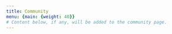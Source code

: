 ```yaml
---
title: Community
menu: {main: {weight: 40}}
# Content below, if any, will be added to the community page.
---
```

